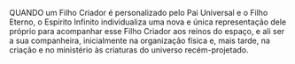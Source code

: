 ﻿QUANDO um Filho Criador é personalizado pelo Pai Universal e o Filho Eterno, o Espírito Infinito individualiza uma nova e única representação dele próprio para acompanhar esse Filho Criador aos reinos do espaço, e ali ser a sua companheira, inicialmente na organização física e, mais tarde, na criação e no ministério às criaturas do universo recém-projetado.